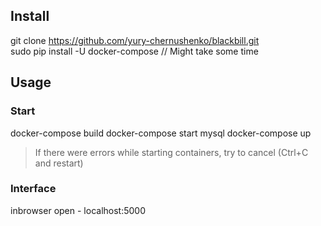 ## Install
git clone https://github.com/yury-chernushenko/blackbill.git  
sudo pip install -U docker-compose // Might take some time

## Usage
### Start
docker-compose build 
docker-compose start mysql
docker-compose up  

> If there were errors while starting containers, try to cancel (Ctrl+C and restart)  

### Interface
inbrowser open - localhost:5000
